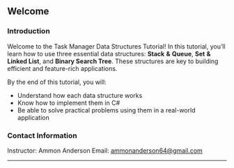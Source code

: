 ##  Welcome

### Introduction

Welcome to the Task Manager Data Structures Tutorial!
In this tutorial, you’ll learn how to use three essential data structures: **Stack** **&** **Queue**, **Set** **&** **Linked List**, and **Binary Search Tree**. These structures are key to building efficient and feature-rich applications.

By the end of this tutorial, you will:

* Understand how each data structure works
* Know how to implement them in C#
* Be able to solve practical problems using them in a real-world application

### Contact Information

Instructor: Ammon Anderson
Email: [ammonanderson64@gmail.com](mailto:ammonanderson64@gmail.com)

---
